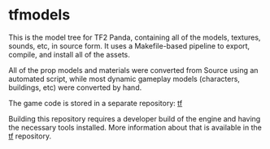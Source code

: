 # tfmodels

This is the model tree for TF2 Panda, containing all of the models, textures, sounds, etc, in source form.  It uses a Makefile-based pipeline to export, compile, and install all of the assets.

All of the prop models and materials were converted from Source using an automated script, while most dynamic gameplay models (characters, buildings, etc) were converted by hand.

The game code is stored in a separate repository: [tf](https://github.com/TF-Panda/tf)

Building this repository requires a developer build of the engine and having the necessary tools installed.  More information about that is available in the [tf](https://github.com/TF-Panda/tf) repository.
